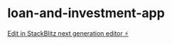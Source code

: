 # loan-and-investment-app

[Edit in StackBlitz next generation editor ⚡️](https://stackblitz.com/~/github.com/shriramcs/loan-and-investment-app)